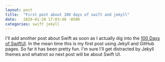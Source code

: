 ```yaml
---
layout: post
title:  "First post about 100 days of swift and jekyll"
date:   2020-01-20 17:03:48 -0500
categories: swift jekyll
---
```


I'll add another post about Swift as soon as I actually dig into the [100 Days of SwiftUI](https://www.hackingwithswift.com/100/swiftui). In the mean time this is my first post using Jekyll and GitHub pages. So far it has been pretty fun. I'm sure I'll get distracted by Jekyll themes and whatnot so next post will be about Swift UI.
